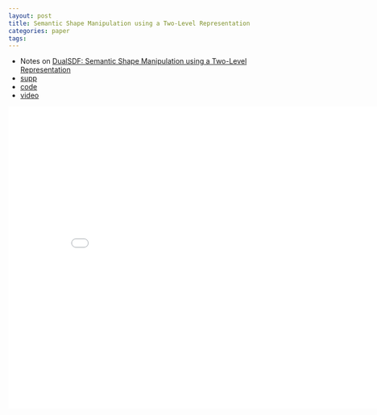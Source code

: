 ```yaml
---
layout: post
title: Semantic Shape Manipulation using a Two-Level Representation 
categories: paper
tags:
---
```


- Notes on [DualSDF: Semantic Shape Manipulation using a Two-Level Representation](https://openaccess.thecvf.com/content_CVPR_2020/papers/Hao_DualSDF_Semantic_Shape_Manipulation_Using_a_Two-Level_Representation_CVPR_2020_paper.pdf)
- [supp](https://openaccess.thecvf.com/content_CVPR_2020/html/Hao_DualSDF_Semantic_Shape_Manipulation_Using_a_Two-Level_Representation_CVPR_2020_paper.html)
- [code](https://github.com/zekunhao1995/DualSDF)
- [video](https://www.youtube.com/watch?v=2hqqP6HQk6s&ab_channel=ComputerVisionFoundationVideos)

<center><embed src="/pdfs/posts/DualSDF.pdf" width="850" height="600"></center>
